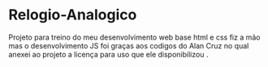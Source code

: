 # Relogio-Analogico

Projeto para treino do meu desenvolvimento web
base html e css fiz a mão mas o desenvolvimento JS foi graças aos codigos do Alan Cruz
no qual anexei ao projeto a licença para uso que ele disponibilizou .
